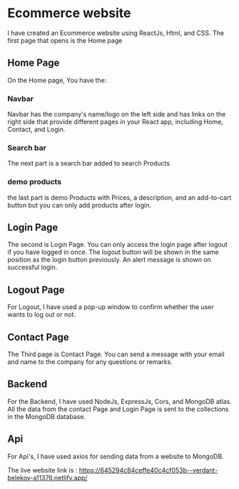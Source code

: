# Ecommerce website

I have created an Ecommerce website using ReactJs, Html, and CSS. The first page that opens is the Home page

## Home Page

On the Home page, You have the:

### Navbar

Navbar has the company's name/logo on the left side and has links on the right side that provide different pages in your React app, including Home, Contact, and Login.

### Search bar

The next part is a search bar added to search Products

### demo products
 
 the last part is demo Products with Prices, a description, and an add-to-cart button but you can only add products after login.

## Login Page

The second is Login Page. You can only access the login page after logout if you have logged in once. The logout button will be shown in the same position as the login button previously. An alert message is shown on successful login.

## Logout Page
For Logout, I have used a pop-up window to confirm whether the user wants to log out or not.

## Contact Page
The Third page is Contact Page. You can send a message with your email and name to the company for any questions or remarks.

## Backend
  For the Backend, I have used NodeJs, ExpressJs, Cors, and MongoDB atlas.
  All the data from the contact Page and Login Page is sent to the collections in the MongoDB database.

## Api
 For Api's, I have used axios for sending data from a website to MongoDB.

The live website link is : https://645294c84ceffe40c4cf053b--verdant-belekoy-a11376.netlify.app/
